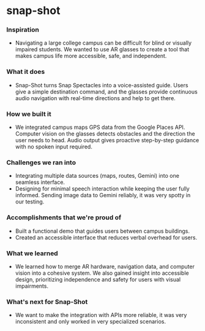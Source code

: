 # snap-shot

### Inspiration
- Navigating a large college campus can be difficult for blind or visually impaired students. We wanted to use AR glasses to create a tool that makes campus life more accessible, safe, and independent.

### What it does
- Snap-Shot turns Snap Spectacles into a voice-assisted guide. Users give a simple destination command, and the glasses provide continuous audio navigation with real-time directions and help to get there.

### How we built it
- We integrated campus maps GPS data from the Google Places API. Computer vision on the glasses detects obstacles and the direction the user needs to head. Audio output gives proactive step-by-step guidance with no spoken input required.

### Challenges we ran into
- Integrating multiple data sources (maps, routes, Gemini) into one seamless interface.
- Designing for minimal speech interaction while keeping the user fully informed.
Sending image data to Gemini reliably, it was very spotty in our testing.

### Accomplishments that we're proud of
- Built a functional demo that guides users between campus buildings.
- Created an accessible interface that reduces verbal overhead for users.

### What we learned
- We learned how to merge AR hardware, navigation data, and computer vision into a cohesive system. We also gained insight into accessible design, prioritizing independence and safety for users with visual impairments.

### What's next for Snap-Shot
- We want to make the integration with APIs more reliable, it was very inconsistent and only worked in very specialized scenarios.
